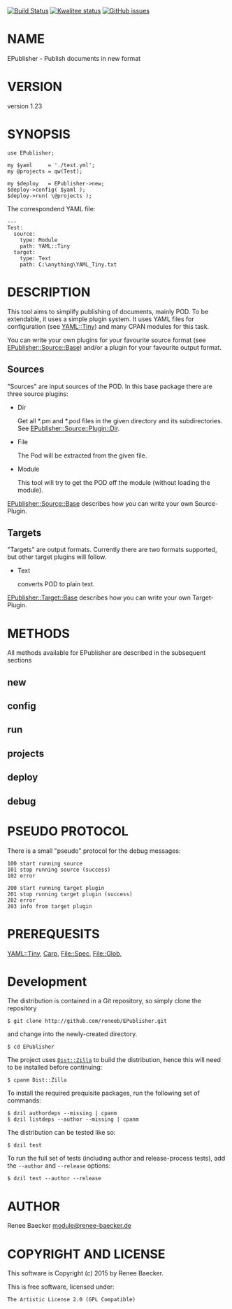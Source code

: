 [![Build Status](https://travis-ci.org/reneeb/EPublisher.svg?branch=master)](https://travis-ci.org/reneeb/EPublisher)
[![Kwalitee status](http://cpants.cpanauthors.org/dist/EPublisher.png)](http://cpants.charsbar.org/dist/overview/EPublisher)
[![GitHub issues](https://img.shields.io/github/issues/reneeb/EPublisher.svg)](https://github.com/reneeb/EPublisher/issues)

# NAME

EPublisher - Publish documents in new format

# VERSION

version 1.23

# SYNOPSIS

    use EPublisher;
    
    my $yaml     = './test.yml';
    my @projects = qw(Test);
    
    my $deploy   = EPublisher->new;
    $deploy->config( $yaml );
    $deploy->run( \@projects );

The correspondend YAML file:

    ---
    Test:
      source:
        type: Module
        path: YAML::Tiny
      target:
        type: Text
        path: C:\anything\YAML_Tiny.txt

# DESCRIPTION

This tool aims to simplify publishing of documents, mainly POD. To be extendable, it
uses a simple plugin system. It uses YAML files for configuration (see [YAML::Tiny](https://metacpan.org/pod/YAML::Tiny))
and many CPAN modules for this task.

You can write your own plugins for your favourite source format
(see [EPublisher::Source::Base](https://metacpan.org/pod/EPublisher::Source::Base)) and/or a plugin for your favourite output format.

## Sources

"Sources" are input sources of the POD. In this base package there are three source
plugins:

- Dir

    Get all \*.pm and \*.pod files in the given directory and its subdirectories. See
    [EPublisher::Source::Plugin::Dir](https://metacpan.org/pod/EPublisher::Source::Plugin::Dir).

- File

    The Pod will be extracted from the given file.

- Module

    This tool will try to get the POD off the module (without loading the module).

[EPublisher::Source::Base](https://metacpan.org/pod/EPublisher::Source::Base) describes how you can write your own Source-Plugin.

## Targets

"Targets" are output formats. Currently there are two formats supported, but
other target plugins will follow.

- Text

    converts POD to plain text.

[EPublisher::Target::Base](https://metacpan.org/pod/EPublisher::Target::Base) describes how you can write your own Target-Plugin.

# METHODS

All methods available for EPublisher are described in the subsequent sections

## new

## config

## run

## projects

## deploy

## debug

# PSEUDO PROTOCOL

There is a small "pseudo" protocol for the debug messages:

    100 start running source
    101 stop running source (success)
    102 error
    
    200 start running target plugin
    201 stop running target plugin (success)
    202 error
    203 info from target plugin

# PREREQUESITS

[YAML::Tiny](https://metacpan.org/pod/YAML::Tiny), [Carp](https://metacpan.org/pod/Carp), [File::Spec](https://metacpan.org/pod/File::Spec), [File::Glob](https://metacpan.org/pod/File::Glob),



# Development

The distribution is contained in a Git repository, so simply clone the
repository

```
$ git clone http://github.com/reneeb/EPublisher.git
```

and change into the newly-created directory.

```
$ cd EPublisher
```

The project uses [`Dist::Zilla`](https://metacpan.org/pod/Dist::Zilla) to
build the distribution, hence this will need to be installed before
continuing:

```
$ cpanm Dist::Zilla
```

To install the required prequisite packages, run the following set of
commands:

```
$ dzil authordeps --missing | cpanm
$ dzil listdeps --author --missing | cpanm
```

The distribution can be tested like so:

```
$ dzil test
```

To run the full set of tests (including author and release-process tests),
add the `--author` and `--release` options:

```
$ dzil test --author --release
```

# AUTHOR

Renee Baecker <module@renee-baecker.de>

# COPYRIGHT AND LICENSE

This software is Copyright (c) 2015 by Renee Baecker.

This is free software, licensed under:

    The Artistic License 2.0 (GPL Compatible)
